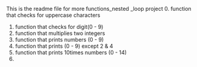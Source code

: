 This is the readme file for more functions_nested _loop project
0. function that checks for uppercase characters
1. function that checks for digit(0 - 9)
2. function that multiplies two integers
3. function that prints numbers (0 - 9)
4. function that prints (0 - 9) except 2 & 4
5. function that prints 10times numbers (0 - 14)
6.